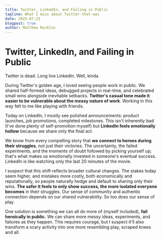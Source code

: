 ```yaml
---
title: Twitter, LinkedIn, and Failing in Public
tagline: What I miss about Twitter-that-was
date: 2025-07-23
blogpost: true
author: Matthew Rocklin
---
```


Twitter, LinkedIn, and Failing in Public
========================================

Twitter is dead. Long live LinkedIn. Well, kinda.

During Twitter's golden age, I loved seeing people work in public.  We shared half-formed ideas, debugged projects in real-time, and celebrated small wins alongside inevitable setbacks. **Twitter's casual tone made it easier to be vulnerable about the messy nature of work**.  Working in this way felt to me like playing with friends.

Today on LinkedIn, I mostly see polished announcements: product launches, job promotions, completed milestones. This isn't inherently bad (I've done plenty of self-promotion myself) but **LinkedIn feels emotionally hollow** because we share only the final act.

We know from every compelling story that **we connect to heroes during their struggles**, not just their victories. The uncertainty, the failed experiments, and the moments of doubt followed by picking yourself up; that's what makes us emotionally invested in someone's eventual success. LinkedIn is like watching only the last 20 minutes of the movie.

I suspect that this shift reflects broader cultural changes. The stakes today seem higher, and mistakes more costly, both economically and reputationally, so people naturally hedge and default to sharing only their wins.  **The safer it feels to only show success, the more isolated everyone becomes** in their struggles.  Our sense of community and authentic connection depends on our shared vulnerability.  So too does our sense of play.

One solution is something we can all do more of (myself included), **fail heroically in public.**  We can share more messy ideas, experiments, and failures as they happen.  This requires courage, but I suspect it'll also transform a scary activity into one more resembling play, scraped knees and all.
